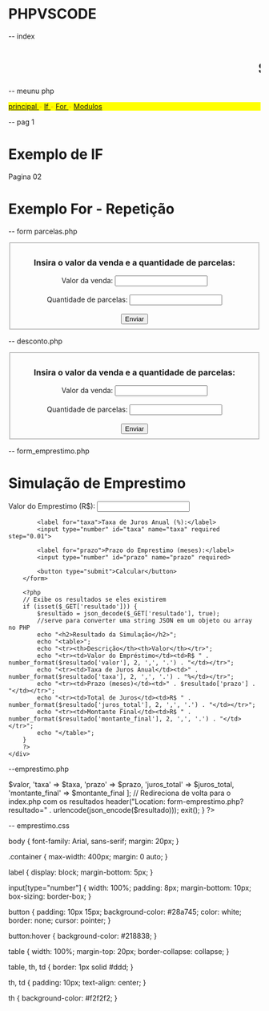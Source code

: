 # PHPVSCODE
-- index

<!DOCTYPE html>
<html lang="en">
<head>
    <meta charset="UTF-8">
    <meta name="viewport" content="width=device-width, initial-scale=1.0">
    <title>Document</title>
</head>
<body>
<?php  
     include('menu.php');
   ?>
   <h1><marquee>Sistema de Modulos PHP</marquee></h1>
   
</body>
</html>


-- meunu php
<!DOCTYPE html>
<html lang="en">
<head>
    <meta charset="UTF-8">
    <meta name="viewport" content="width=device-width, initial-scale=1.0">
    <title>Document</title>
</head>
<body>
   <p style="color:orange; background-color:yellow;"> <a href="index.php">principal </a> -
    <a href="pagina1.php">If </a> - 
    <a href="pagina2.php">For </a> - 
    <a href="pagina3.php">Modulos </a> </p>
    
</body>
</html>

-- pag 1 

<!DOCTYPE html>
<html lang="en">
<head>
    <meta charset="UTF-8">
    <meta name="viewport" content="width=device-width, initial-scale=1.0">
    <title>Document</title>
</head>
<body>
<?php  
     include('menu.php');
   ?>
    <h1>Exemplo de IF</h1>
</body>
</html>

 Pagina 02
<!DOCTYPE html>
<html lang="en">
<head>
    <meta charset="UTF-8">
    <meta name="viewport" content="width=device-width, initial-scale=1.0">
    <title>Document</title>
</head>
<body>
<?php  
     include('menu.php');
   ?>
    <h1>Exemplo For - Repetição</h1>
</body>
</html>

-- form parcelas.php

<html>
<head>
    <meta charset="UTF-8">
    <link  href="css/bootstrap.css" rel="stylesheet">
    <title>Sistema de calculos de Parcelas</title>
</head>
    <body>
        <form method="POST" action="desconto.php">
         <center>
            <fieldset>
                <h3>Insira o valor da venda e a quantidade de parcelas:</h3>
                Valor da venda: <input type="text" name="n1"><br><br>
                Quantidade de parcelas: <input type="text" name="n2"><br><br>
                <button type="submit" class="btn btn-primary" name="acao">Enviar</button>
            </fieldset>
         </center>
        </form>
    </body>
</html>

-- desconto.php
<html>
<head>
    <meta charset="UTF-8">
    <link  href="css/bootstrap.css" rel="stylesheet">
    <title>Sistema de calculos de Parcelas</title>
</head>
    <body>
        <form method="POST" action="desconto.php">
         <center>
            <fieldset>
                <h3>Insira o valor da venda e a quantidade de parcelas:</h3>
                Valor da venda: <input type="text" name="n1"><br><br>
                Quantidade de parcelas: <input type="text" name="n2"><br><br>
                <button type="submit" class="btn btn-primary" name="acao">Enviar</button>
            </fieldset>
         </center>
        </form>
    </body>
</html>

-- form_emprestimo.php

<!DOCTYPE html>
<html lang="pt-BR">
<head>
    <meta charset="UTF-8">
    <meta name="viewport" content="width=device-width, initial-scale=1.0">
    <title>Simulação de Empréstimo</title>
    <link rel="stylesheet" href="emprestimo.css">
</head>
<body>
    <div class="container">
        <h1>Simulação de Emprestimo</h1>
        <form method="post" action="emprestimo.php">
            <label for="valor">Valor do Emprestimo (R$):</label>
            <input type="number" id="valor" name="valor" required step="0.01">

            <label for="taxa">Taxa de Juros Anual (%):</label>
            <input type="number" id="taxa" name="taxa" required step="0.01">

            <label for="prazo">Prazo do Emprestimo (meses):</label>
            <input type="number" id="prazo" name="prazo" required>

            <button type="submit">Calcular</button>
        </form>

        <?php
        // Exibe os resultados se eles existirem
        if (isset($_GET['resultado'])) {
            $resultado = json_decode($_GET['resultado'], true);
            //serve para converter uma string JSON em um objeto ou array no PHP
            echo "<h2>Resultado da Simulação</h2>";
            echo "<table>";
            echo "<tr><th>Descrição</th><th>Valor</th></tr>";
            echo "<tr><td>Valor do Empréstimo</td><td>R$ " . number_format($resultado['valor'], 2, ',', '.') . "</td></tr>";
            echo "<tr><td>Taxa de Juros Anual</td><td>" . number_format($resultado['taxa'], 2, ',', '.') . "%</td></tr>";
            echo "<tr><td>Prazo (meses)</td><td>" . $resultado['prazo'] . "</td></tr>";
            echo "<tr><td>Total de Juros</td><td>R$ " . number_format($resultado['juros_total'], 2, ',', '.') . "</td></tr>";
            echo "<tr><td>Montante Final</td><td>R$ " . number_format($resultado['montante_final'], 2, ',', '.') . "</td></tr>";
            echo "</table>";
        }
        ?>
    </div>
</body>
</html>

--emprestimo.php

<?php
if ($_SERVER["REQUEST_METHOD"] == "POST") {
    // Captura os dados do formulário
    $valor = floatval($_POST["valor"]);
    $taxa = floatval($_POST["taxa"]);
    $prazo = intval($_POST["prazo"]);

    // Calcula a taxa de juros mensal
    $taxa_mensal = ($taxa / 100) / 12;

    // Calcula o total de juros e o montante final
    $juros_total = $valor * $taxa_mensal * $prazo;
    $montante_final = $valor + $juros_total;

    // Prepara os resultados para exibição
    $resultado = [
        'valor' => $valor,
        'taxa' => $taxa,
        'prazo' => $prazo,
        'juros_total' => $juros_total,
        'montante_final' => $montante_final
    ];

    // Redireciona de volta para o index.php com os resultados
    header("Location: form-emprestimo.php?resultado=" . urlencode(json_encode($resultado)));
    exit();
}
?>



-- emprestimo.css

body {
    font-family: Arial, sans-serif;
    margin: 20px;
}

.container {
    max-width: 400px;
    margin: 0 auto;
}

label {
    display: block;
    margin-bottom: 5px;
}

input[type="number"] {
    width: 100%;
    padding: 8px;
    margin-bottom: 10px;
    box-sizing: border-box;
}

button {
    padding: 10px 15px;
    background-color: #28a745;
    color: white;
    border: none;
    cursor: pointer;
}

button:hover {
    background-color: #218838;
}

table {
    width: 100%;
    margin-top: 20px;
    border-collapse: collapse;
}

table, th, td {
    border: 1px solid #ddd;
}

th, td {
    padding: 10px;
    text-align: center;
}

th {
    background-color: #f2f2f2;
}

